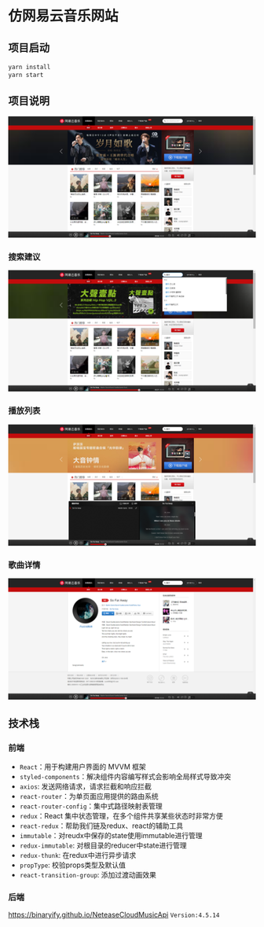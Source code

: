 # 仿网易云音乐网站

## 项目启动
```
yarn install 
yarn start
```
## 项目说明
![输入图片说明](public/image.png)
### 搜索建议
![输入图片说明](public/searchSuggetion.png)
### 播放列表
![输入图片说明](public/playList.png)
### 歌曲详情
![输入图片说明](public/song_detail.png)
## 技术栈
### 前端
- `React`：用于构建用户界面的 MVVM 框架
- `styled-components`：解决组件内容编写样式会影响全局样式导致冲突
- `axios`: 发送网络请求，请求拦截和响应拦截
- `react-router`：为单页面应用提供的路由系统
- `react-router-config`：集中式路径映射表管理
- `redux`：React 集中状态管理，在多个组件共享某些状态时非常方便
- `react-redux`：帮助我们链及redux、react的辅助工具
- `immutable`：对reudx中保存的state使用immutable进行管理
- `redux-immutable`: 对根目录的reducer中state进行管理
- `redux-thunk`: 在redux中进行异步请求
- `propType`: 校验props类型及默认值
- `react-transition-group`: 添加过渡动画效果
### 后端
https://binaryify.github.io/NeteaseCloudMusicApi `Version:4.5.14`